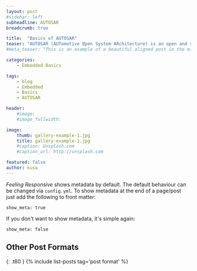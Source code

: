 ```yaml
---
layout: post
#sidebar: left
subheadline: AUTOSAR
breadcrumb: true

title:  "Basics of AUTOSAR"
teaser: "AUTOSAR (AUTomotive Open System ARchitecture) is an open and standardized automotive software architecture, jointly developed by automobile manufacturers, suppliers and tool developers. The AUTOSAR-standard enables the use of a component based software design model for the design of a vehicular system."
#meta_teaser: "This is an example of a beautiful aligned post in the middle. There is no sidebar to distract the reader. The difference to the Page-Template is, that you find meta-information at the bottom of the post."

categories:
    - Embedded Basics

tags:
    - blog
    - Embedded
    - Basics
    - AUTOSAR

header:
    #image:
    #image_fullwidth:

image:
    thumb: gallery-example-1.jpg
    title: gallery-example-1.jpg
    #caption: Unsplash.com
    #caption_url: http://unsplash.com

featured: false
author: kusa
---
```

*Feeling Responsive* shows metadata by default. The default behaviour can be changed via `config.yml`. To show metadata at the end of a page/post just add the following to front matter:
<!--more-->

~~~
show_meta: true
~~~

If you don't want to show metadata, it's simple again:

~~~
show_meta: false
~~~


## Other Post Formats
{: .t60 }
{% include list-posts tag='post format' %}

